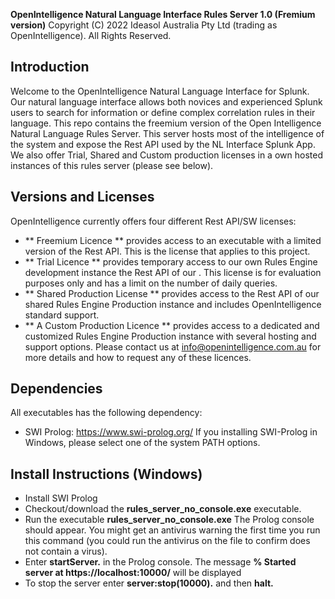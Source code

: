 **OpenIntelligence Natural Language Interface Rules Server 1.0 (Fremium version)**
Copyright (C) 2022 Ideasol Australia Pty Ltd (trading as OpenIntelligence). All Rights Reserved. 

## Introduction
Welcome to the OpenIntelligence Natural Language Interface for Splunk.
Our natural language interface allows both novices and experienced Splunk users to search for information or define complex correlation rules in their language. 
This repo contains the freemium version of the Open Intelligence Natural Language Rules Server. This server hosts most of the intelligence of the system and expose the Rest API used by the NL Interface Splunk App. We also offer Trial, Shared and Custom production licenses in a own hosted instances of this rules server (please see below).

## Versions and Licenses
OpenIntelligence currently offers four different Rest API/SW licenses:
- ** Freemium Licence ** provides access to an executable with a limited version of the Rest API. This is the license that applies to this project.
- ** Trial Licence ** provides temporary access to our own Rules Engine development instance the Rest API of our . This license is for evaluation purposes only and has a limit on the number of daily queries.
- ** Shared Production License ** provides access to the Rest API of our shared Rules Engine Production instance and includes OpenIntelligence standard support. 
- ** A Custom Production Licence ** provides access to a dedicated and customized Rules Engine Production instance with several hosting and support options.
Please contact us at info@openintelligence.com.au for more details and how to request any of these licences.

## Dependencies
All executables has the following dependency:
- SWI Prolog: https://www.swi-prolog.org/
If you installing SWI-Prolog in Windows, please select one of the system PATH options.

## Install Instructions (Windows)
- Install SWI Prolog
- Checkout/download the **rules_server_no_console.exe** executable.
- Run the executable **rules_server_no_console.exe**
  The Prolog console should appear. You might get an antivirus warning the first time you run this command (you could run the antivirus on the file to confirm does not contain a virus).
- Enter **startServer.** in the Prolog console.
  The message **% Started server at https://localhost:10000/** will be displayed
- To stop the server enter **server:stop(10000).** and then **halt.**


